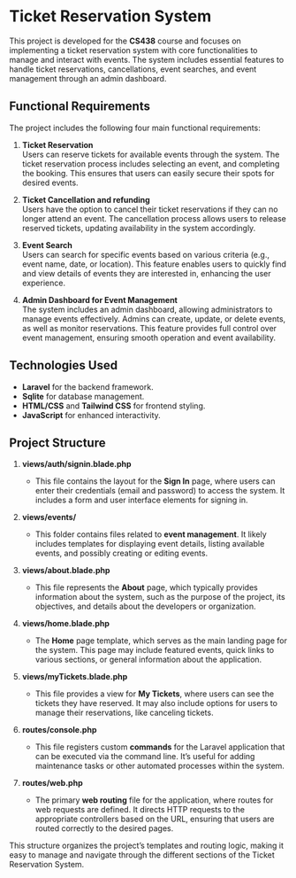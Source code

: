 # Ticket Reservation System

This project is developed for the **CS438** course and focuses on implementing a ticket reservation system with core functionalities to manage and interact with events. The system includes essential features to handle ticket reservations, cancellations, event searches, and event management through an admin dashboard.

## Functional Requirements

The project includes the following four main functional requirements:

1. **Ticket Reservation**  
   Users can reserve tickets for available events through the system. The ticket reservation process includes selecting an event, and completing the booking. This ensures that users can easily secure their spots for desired events.

2. **Ticket Cancellation and refunding**  
   Users have the option to cancel their ticket reservations if they can no longer attend an event. The cancellation process allows users to release reserved tickets, updating availability in the system accordingly.

3. **Event Search**  
   Users can search for specific events based on various criteria (e.g., event name, date, or location). This feature enables users to quickly find and view details of events they are interested in, enhancing the user experience.

4. **Admin Dashboard for Event Management**  
   The system includes an admin dashboard, allowing administrators to manage events effectively. Admins can create, update, or delete events, as well as monitor reservations. This feature provides full control over event management, ensuring smooth operation and event availability.

## Technologies Used
- **Laravel** for the backend framework.
- **Sqlite** for database management.
- **HTML/CSS** and **Tailwind CSS** for frontend styling.
- **JavaScript** for enhanced interactivity.

## Project Structure

1. **views/auth/signin.blade.php**
    - This file contains the layout for the **Sign In** page, where users can enter their credentials (email and password) to access the system. It includes a form and user interface elements for signing in.

2. **views/events/**
    - This folder contains files related to **event management**. It likely includes templates for displaying event details, listing available events, and possibly creating or editing events.

3. **views/about.blade.php**
    - This file represents the **About** page, which typically provides information about the system, such as the purpose of the project, its objectives, and details about the developers or organization.

4. **views/home.blade.php**
    - The **Home** page template, which serves as the main landing page for the system. This page may include featured events, quick links to various sections, or general information about the application.

5. **views/myTickets.blade.php**
    - This file provides a view for **My Tickets**, where users can see the tickets they have reserved. It may also include options for users to manage their reservations, like canceling tickets.

6. **routes/console.php**
    - This file registers custom **commands** for the Laravel application that can be executed via the command line. It’s useful for adding maintenance tasks or other automated processes within the system.

7. **routes/web.php**
    - The primary **web routing** file for the application, where routes for web requests are defined. It directs HTTP requests to the appropriate controllers based on the URL, ensuring that users are routed correctly to the desired pages.

This structure organizes the project’s templates and routing logic, making it easy to manage and navigate through the different sections of the Ticket Reservation System.
